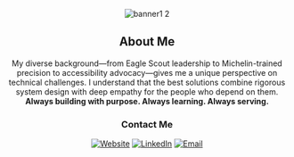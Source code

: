 <div align="center">

![banner1 2](https://github.com/Peterksharma/peterksharma/assets/120028593/e0de9208-306c-4894-8494-26149c7a2ffc)


## About Me

My diverse background—from Eagle Scout leadership to Michelin-trained precision to accessibility advocacy—gives me a unique perspective on technical challenges. I understand that the best solutions combine rigorous system design with deep empathy for the people who depend on them.
**Always building with purpose. Always learning. Always serving.**



### **Contact Me**
[![Website](https://img.shields.io/badge/Portfolio-%23000000.svg?style=for-the-badge&logo=firefox&logoColor=#FF7139)](https://petersharma.dev/)
[![LinkedIn](https://img.shields.io/badge/LinkedIn-0077B5?style=for-the-badge&logo=linkedin&logoColor=white)](https://www.linkedin.com/in/peterksharma)
[![Email](https://img.shields.io/badge/Email-D14836?style=for-the-badge&logo=gmail&logoColor=white)](mailto:peterksharma@gmail.com)


</div>
